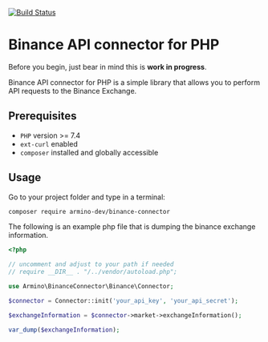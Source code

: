 [![Build Status](https://app.travis-ci.com/armino-dev/binance-connector.svg?branch=master)](https://app.travis-ci.com/armino-dev/binance-connector)

# Binance API connector for PHP

Before you begin, just bear in mind this is **work in progress**.

Binance API connector for PHP is a simple library that allows you to perform API requests to the Binance Exchange.

## Prerequisites

* `PHP` version >= 7.4
* `ext-curl` enabled
* `composer` installed and globally accessible

## Usage

Go to your project folder and type in a terminal:

```bash
composer require armino-dev/binance-connector
```

The following is an example php file that is dumping the binance exchange information.

```php
<?php

// uncomment and adjust to your path if needed
// require __DIR__ . "/../vendor/autoload.php";

use Armino\BinanceConnector\Binance\Connector;

$connector = Connector::init('your_api_key', 'your_api_secret');

$exchangeInformation = $connector->market->exchangeInformation();

var_dump($exchangeInformation);
```
